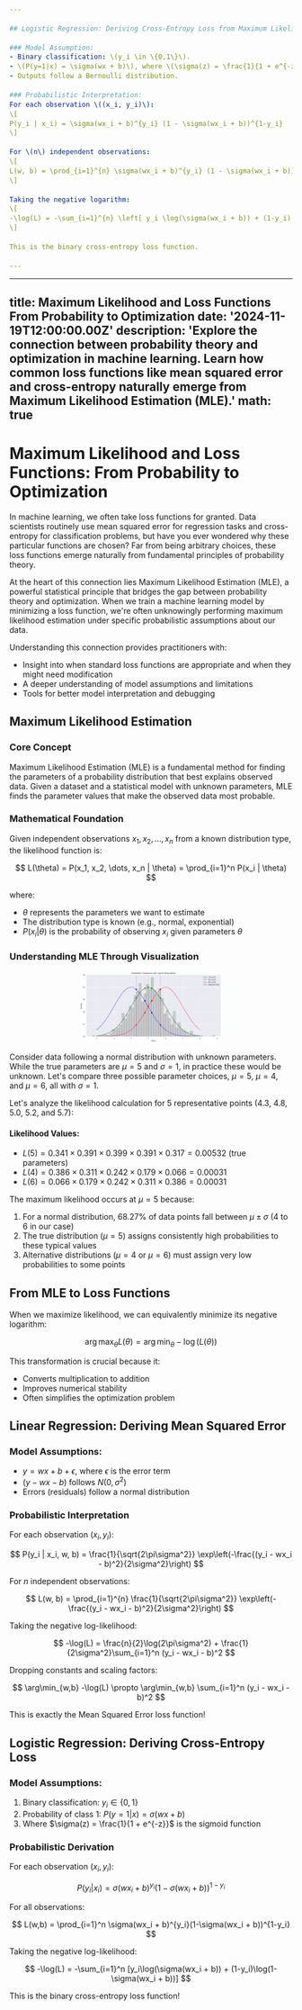 ```yaml
---

## Logistic Regression: Deriving Cross-Entropy Loss from Maximum Likelihood

### Model Assumption:
- Binary classification: \(y_i \in \{0,1\}\).
- \(P(y=1|x) = \sigma(wx + b)\), where \(\sigma(z) = \frac{1}{1 + e^{-z}}\).
- Outputs follow a Bernoulli distribution.

### Probabilistic Interpretation:
For each observation \((x_i, y_i)\):
\[
P(y_i | x_i) = \sigma(wx_i + b)^{y_i} (1 - \sigma(wx_i + b))^{1-y_i}
\]

For \(n\) independent observations:
\[
L(w, b) = \prod_{i=1}^{n} \sigma(wx_i + b)^{y_i} (1 - \sigma(wx_i + b))^{1-y_i}
\]

Taking the negative logarithm:
\[
-\log(L) = -\sum_{i=1}^{n} \left[ y_i \log(\sigma(wx_i + b)) + (1-y_i) \log(1 - \sigma(wx_i + b)) \right]
\]

This is the binary cross-entropy loss function.

---
```






---
title: Maximum Likelihood and Loss Functions From Probability to Optimization
date: '2024-11-19T12:00:00.00Z'
description: 'Explore the connection between probability theory and optimization in machine learning. Learn how common loss functions like mean squared error and cross-entropy naturally emerge from Maximum Likelihood Estimation (MLE).'
math: true
---

# Maximum Likelihood and Loss Functions: From Probability to Optimization

In machine learning, we often take loss functions for granted. Data scientists routinely use mean squared error for regression tasks and cross-entropy for classification problems, but have you ever wondered why these particular functions are chosen? Far from being arbitrary choices, these loss functions emerge naturally from fundamental principles of probability theory.

At the heart of this connection lies Maximum Likelihood Estimation (MLE), a powerful statistical principle that bridges the gap between probability theory and optimization. When we train a machine learning model by minimizing a loss function, we're often unknowingly performing maximum likelihood estimation under specific probabilistic assumptions about our data.

Understanding this connection provides practitioners with:
- Insight into when standard loss functions are appropriate and when they might need modification
- A deeper understanding of model assumptions and limitations
- Tools for better model interpretation and debugging

## Maximum Likelihood Estimation

### Core Concept

Maximum Likelihood Estimation (MLE) is a fundamental method for finding the parameters of a probability distribution that best explains observed data. Given a dataset and a statistical model with unknown parameters, MLE finds the parameter values that make the observed data most probable.

### Mathematical Foundation

Given independent observations $x_1, x_2, \dots, x_n$ from a known distribution type, the likelihood function is:

$$
L(\theta) = P(x_1, x_2, \dots, x_n | \theta) = \prod_{i=1}^n P(x_i | \theta)
$$

where:
- $\theta$ represents the parameters we want to estimate
- The distribution type is known (e.g., normal, exponential)
- $P(x_i | \theta)$ is the probability of observing $x_i$ given parameters $\theta$

### Understanding MLE Through Visualization

<div style="text-align: center;">
    <img src="./distrib.png" alt="Distribution Comparison with Typical Observations" style="max-width: 50%;">
</div>

Consider data following a normal distribution with unknown parameters. While the true parameters are $\mu=5$ and $\sigma=1$, in practice these would be unknown. Let's compare three possible parameter choices, $\mu=5$, $\mu=4$, and $\mu=6$, all with $\sigma=1$.

Let's analyze the likelihood calculation for 5 representative points (4.3, 4.8, 5.0, 5.2, and 5.7):

#### Likelihood Values:

- $L(5) = 0.341 \times 0.391 \times 0.399 \times 0.391 \times 0.317 = 0.00532$ (true parameters)
- $L(4) = 0.386 \times 0.311 \times 0.242 \times 0.179 \times 0.066 = 0.00031$
- $L(6) = 0.066 \times 0.179 \times 0.242 \times 0.311 \times 0.386 = 0.00031$

The maximum likelihood occurs at $\mu=5$ because:
1. For a normal distribution, 68.27% of data points fall between $\mu \pm \sigma$ (4 to 6 in our case)
2. The true distribution ($\mu=5$) assigns consistently high probabilities to these typical values
3. Alternative distributions ($\mu=4$ or $\mu=6$) must assign very low probabilities to some points

## From MLE to Loss Functions

When we maximize likelihood, we can equivalently minimize its negative logarithm:

$$
\arg\max_\theta L(\theta) = \arg\min_\theta -\log(L(\theta))
$$

This transformation is crucial because it:
- Converts multiplication to addition
- Improves numerical stability
- Often simplifies the optimization problem

## Linear Regression: Deriving Mean Squared Error

### Model Assumptions:
- $y = wx + b + \epsilon$, where $\epsilon$ is the error term
- $(y - wx - b)$ follows $N(0, \sigma^2)$
- Errors (residuals) follow a normal distribution

### Probabilistic Interpretation

For each observation $(x_i, y_i)$:

$$
P(y_i | x_i, w, b) = \frac{1}{\sqrt{2\pi\sigma^2}} \exp\left(-\frac{(y_i - wx_i - b)^2}{2\sigma^2}\right)
$$

For $n$ independent observations:

$$
L(w, b) = \prod_{i=1}^{n} \frac{1}{\sqrt{2\pi\sigma^2}} \exp\left(-\frac{(y_i - wx_i - b)^2}{2\sigma^2}\right)
$$

Taking the negative log-likelihood:

$$
-\log(L) = \frac{n}{2}\log(2\pi\sigma^2) + \frac{1}{2\sigma^2}\sum_{i=1}^n (y_i - wx_i - b)^2
$$

Dropping constants and scaling factors:

$$
\arg\min_{w,b} -\log(L) \propto \arg\min_{w,b} \sum_{i=1}^n (y_i - wx_i - b)^2
$$

This is exactly the Mean Squared Error loss function!

## Logistic Regression: Deriving Cross-Entropy Loss

### Model Assumptions:
1. Binary classification: $y_i \in \{0,1\}$
2. Probability of class 1: $P(y=1|x) = \sigma(wx + b)$
3. Where $\sigma(z) = \frac{1}{1 + e^{-z}}$ is the sigmoid function

### Probabilistic Derivation

For each observation $(x_i, y_i)$:

$$
P(y_i|x_i) = \sigma(wx_i + b)^{y_i}(1-\sigma(wx_i + b))^{1-y_i}
$$

For all observations:

$$
L(w,b) = \prod_{i=1}^n \sigma(wx_i + b)^{y_i}(1-\sigma(wx_i + b))^{1-y_i}
$$

Taking the negative log-likelihood:

$$
-\log(L) = -\sum_{i=1}^n [y_i\log(\sigma(wx_i + b)) + (1-y_i)\log(1-\sigma(wx_i + b))]
$$

This is the binary cross-entropy loss function!